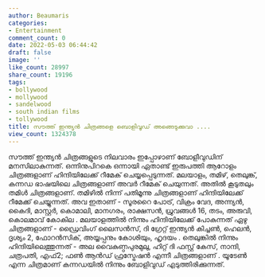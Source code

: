 ```yaml
---
author: Beaumaris
categories:
- Entertainment
comment_count: 0
date: 2022-05-03 06:44:42
draft: false
image: ''
like_count: 28997
share_count: 19196
tags:
- bollywood
- mollywood
- sandelwood
- south indian films
- tollywood
title: സൗത്ത് ഇന്ത്യൻ ചിത്രങ്ങളെ ബൊളിവൂഡ് അങ്ങെടുക്കുവാ ....
view_count: 1324378
---
```


സൗത്ത് ഇന്ത്യൻ ചിത്രങ്ങളുടെ നിലവാരം ഇപ്പോഴാണ് ബോളീവുഡിന് മനസിലാകുന്നത്. ഒന്നിനുപിറകെ ഒന്നായി ഏതാണ്ട് ഇരുപത്തി ആറോളം ചിത്രങ്ങളാണ് ഹിന്ദിയിലേക്ക് റീമേക് ചെയ്യപ്പെടുന്നത്. മലയാളം, തമിഴ്, തെലുങ്ക്, കന്നഡ ഭാഷയിലെ ചിത്രങ്ങളാണ് അവർ റീമേക് ചെയുന്നത്. അതിൽ കൂടുതലും തമിൾ ചിത്രങ്ങളാണ്. തമിഴില്‍ നിന്ന് പതിമൂന്നു ചിത്രങ്ങളാണ് ഹിന്ദിയിലേക്ക് റീമേക്ക് ചെയ്യുന്നത്. അവ ഇതാണ് - സൂരറൈ പോട്ര്, വിക്രം വേദ, അന്ന്യന്‍, കൈദി, മാസ്റ്റര്‍, കൊമാലി, മാനഗരം, രാക്ഷസന്‍, ധ്രുവങ്ങള്‍ 16, തടം, അരുവി, കൊലമാവ് കോകില . മലയാളത്തിൽ നിന്നും ഹിന്ദിയിലേക്ക് പോകുന്നത് ഏഴു ചിത്രങ്ങളാണ് - ഡ്രൈവിംഗ് ലൈസന്‍സ്, ദി ഗ്രേറ്റ് ഇന്ത്യന്‍ കിച്ചണ്‍, ഹെലന്‍, ദൃശ്യം 2, ഫോറന്‍സിക്, അയ്യപ്പനും കോശിയും, ഹൃദയം . തെലുങ്കിൽ നിന്നും ഹിന്ദിയിലെത്തുന്നത് - അല വൈകുണ്ഠപുരമുലു, ഹിറ്റ് ദി ഫസ്റ്റ് കേസ്, നാന്ദി, ചത്രപതി, എഫ്2; ഫണ്‍ ആന്‍ഡ് ഫ്രസ്ട്രേഷന്‍ എന്നീ ചിത്രങ്ങളാണ് . യൂടേണ്‍ എന്ന ചിത്രമാണ് കന്നഡയില്‍ നിന്നും ബോളിവുഡ് എടുത്തിരിക്കുന്നത്.